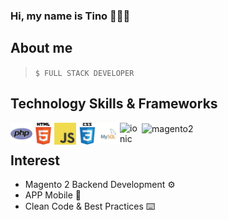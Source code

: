 ### Hi, my name is Tino 👨🏽‍💻

## About me
> `$ FULL STACK DEVELOPER`

## Technology Skills & Frameworks

<img align="left" alt="php" width="35px" src="https://raw.githubusercontent.com/github/explore/ccc16358ac4530c6a69b1b80c7223cd2744dea83/topics/php/php.png" />
<img align="left" alt="html" width="35px" src="https://raw.githubusercontent.com/github/explore/80688e429a7d4ef2fca1e82350fe8e3517d3494d/topics/html/html.png" />
<img align="left" alt="js" width="35px" src="https://raw.githubusercontent.com/github/explore/80688e429a7d4ef2fca1e82350fe8e3517d3494d/topics/javascript/javascript.png" />
<img align="left" alt="css" width="35px" src="https://raw.githubusercontent.com/github/explore/80688e429a7d4ef2fca1e82350fe8e3517d3494d/topics/css/css.png" />
<img align="left" alt="mysql" width="35px" src="https://raw.githubusercontent.com/github/explore/80688e429a7d4ef2fca1e82350fe8e3517d3494d/topics/mysql/mysql.png" />
<img align="left" alt="ionic" width="35px" src="https://user-images.githubusercontent.com/7395922/117731416-5fa65080-b1ee-11eb-9d0f-d9b2d75b3454.png" />
<img align="center" alt="magento2" width="35px" src="https://user-images.githubusercontent.com/7395922/117732313-f3c4e780-b1ef-11eb-8951-20e6f96cc91c.png" />
</br>

## Interest

- Magento 2 Backend Development ⚙️
- APP Mobile 📱
- Clean Code & Best Practices ⌨️
